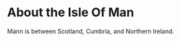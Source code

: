 About the Isle Of Man
=====================

Mann is between Scotland, Cumbria, and Northern Ireland.
